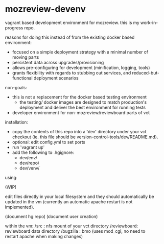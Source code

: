 # mozreview-devenv
vagrant based development environment for mozreview.
this is my work-in-progress repo.

reasons for doing this instead of from the existing docker based environment:
- focused on a simple deployment strategy with a minimal number of moving parts
- persistent data across upgrades/provisioning
- allows pre-configuring for development (minification, logging, tools)
- grants flexibility with regards to stubbing out services, and
  reduced-but-functional deployment scenarios

non-goals:
- this is not a replacement for the docker based testing environment
  - the testing/ docker images are designed to match production's deployment
  	and deliver the best environment for running tests
- developer environment for non-mozreview/reviewboard parts of vct

installation:

- copy the contents of this repo into a 'dev' directory under your vct checkout
  (ie. this file should be version-control-tools/dev/README.md).
- optional: edit config.yml to set ports
- run 'vagrant up'
- add the following to .hgignore:
  - dev/env/
  - dev/repo/
  - dev/venv/

using:

(WIP)

edit files directly in your local filesystem and they should automatically be
updated in the vm (currently an automatic apache restart is not implemented).

(document hg repo)
(document user creation)

within the vm:
/src        : nfs mount of your vct directory
/reviewboard: reviewboard data directory
/bugzilla   : bmo (uses mod_cgi, no need to restart apache when making changes)
